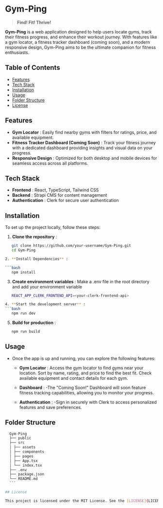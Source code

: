 # Gym-Ping

> **Find! Fit! Thrive!** 

 **Gym-Ping** is a web application designed to help users locate gyms, track their fitness progress, and enhance their workout journey. With features like a gym locator, a fitness tracker dashboard (coming soon), and a modern responsive design, Gym-Ping aims to be the ultimate companion for fitness enthusiasts.

## Table of Contents

* [Features](#features)
* [Tech Stack](#tech-stack)
* [Installation](#installation)
* [Usage](#usage)
* [Folder Structure](#folder-structure)
* [License](#license)

## Features

* **Gym Locator** : Easily find nearby gyms with filters for ratings, price, and available equipment.
* **Fitness Tracker Dashboard (Coming Soon)** : Track your fitness journey with a dedicated dashboard providing insights and visual data on your progress.
* **Responsive Design** : Optimized for both desktop and mobile devices for seamless access across all platforms.

## Tech Stack

* **Frontend** : React, TypeScript, Tailwind CSS
* **Backend** : Strapi CMS for content management
* **Authentication** : Clerk for secure user authentication

## Installation

To set up the project locally, follow these steps:

1. **Clone the repository** :
   

```bash
   git clone https://github.com/your-username/Gym-Ping.git
   cd Gym-Ping

2. **Install Dependencies** :

```bash
   npm install
   ```

3. **Create environment variables** :
   Make a .env file in the root directory and add your environment variable

```bash
   REACT_APP_CLERK_FRONTEND_API=<your-clerk-frontend-api>

4. **Start the development server** :
```bash
   npm run dev
   ```

5. **Build for production** :

```bash
   npm run build
   ```

## Usage

* Once the app is up and running, you can explore the following features:

    - **Gym Locator** :
        Access the gym locator to find gyms near your location.
        Sort by name, rating, and price to find the best fit.
        Check available equipment and contact details for each gym.

    - **Dashboard** :
        -The "Coming Soon!" Dashboard will soon feature fitness tracking capabilities, allowing you to monitor your progress.

    - **Authentication** :
        -Sign in securely with Clerk to access personalized features and save preferences.

## Folder Structure

  ```bash
    Gym-Ping 
    ├── public
    ├── src 
    │ ├── assets
    │ ├── components
    │ ├── pages
    │ ├── App.tsx
    │ └── index.tsx
    ├── .env
    ├── package.json
    └── README.md
    ```

## License

This project is licensed under the MIT License. See the [LICENSE](LICENSE) file for details.
